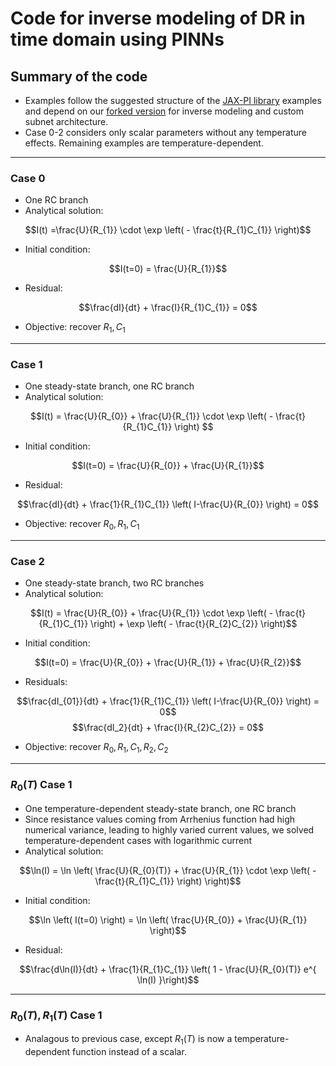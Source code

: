 # Code for inverse modeling of DR in time domain using PINNs

## Summary of the code

- Examples follow the suggested structure of the [JAX-PI library](https://github.com/PredictiveIntelligenceLab/jaxpi) examples and depend on our [forked version](https://github.com/emiresenov/jaxpi) for inverse modeling and custom subnet architecture.
- Case 0-2 considers only scalar parameters without any temperature effects. Remaining examples are temperature-dependent.

---
### Case 0

- One RC branch
- Analytical solution:
  
$$I(t) =\frac{U}{R_{1}} \cdot \exp \left( - \frac{t}{R_{1}C_{1}} \right)$$

- Initial condition:

$$I(t=0) = \frac{U}{R_{1}}$$

- Residual:

$$\frac{dI}{dt} + \frac{I}{R_{1}C_{1}} = 0$$

- Objective: recover $R_1, C_1$
---
### Case 1

- One steady-state branch, one RC branch
- Analytical solution:
  
$$I(t) = \frac{U}{R_{0}} + \frac{U}{R_{1}} \cdot \exp \left(  - \frac{t}{R_{1}C_{1}} \right) $$

- Initial condition:

$$I(t=0) = \frac{U}{R_{0}} + \frac{U}{R_{1}}$$

- Residual:

$$\frac{dI}{dt} + \frac{1}{R_{1}C_{1}} \left( I-\frac{U}{R_{0}} \right)  = 0$$

- Objective: recover $R_0, R_1, C_1$
---
### Case 2

- One steady-state branch, two RC branches
- Analytical solution:

$$I(t) = \frac{U}{R_{0}} + \frac{U}{R_{1}} \cdot \exp \left(  - \frac{t}{R_{1}C_{1}} \right) + \exp \left(  - \frac{t}{R_{2}C_{2}} \right)$$

- Initial condition:
  
$$I(t=0) = \frac{U}{R_{0}} + \frac{U}{R_{1}} + \frac{U}{R_{2}}$$

- Residuals:

$$\frac{dI_{01}}{dt} + \frac{1}{R_{1}C_{1}} \left( I-\frac{U}{R_{0}} \right)  = 0$$
$$\frac{dI_2}{dt} + \frac{I}{R_{2}C_{2}} = 0$$

- Objective: recover $R_0, R_1, C_1, R_2, C_2$
---
### $R_0(T)$ Case 1

- One temperature-dependent steady-state branch, one RC branch
- Since resistance values coming from Arrhenius function had high numerical variance, leading to highly varied current values, we solved temperature-dependent cases with logarithmic current 
- Analytical solution:

$$\ln(I) = \ln \left( \frac{U}{R_{0}(T)} + \frac{U}{R_{1}} \cdot \exp \left( -\frac{t}{R_{1}C_{1}} \right)  \right)$$

- Initial condition:

$$\ln \left( I(t=0) \right) = \ln \left( \frac{U}{R_{0}} + \frac{U}{R_{1}} \right)$$

- Residual:

$$\frac{d\ln(I)}{dt} + \frac{1}{R_{1}C_{1}} \left( 1 - \frac{U}{R_{0}(T)} e^{ \ln(I) }\right)$$

---
### $R_0(T), R_1(T)$ Case 1

- Analagous to previous case, except $R_1(T)$ is now a temperature-dependent function instead of a scalar.
